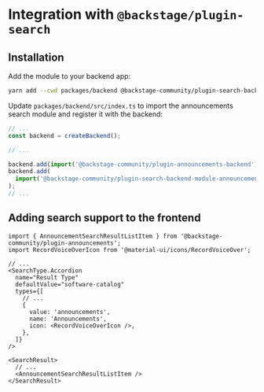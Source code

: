 # Integration with `@backstage/plugin-search`

## Installation

Add the module to your backend app:

```bash
yarn add --cwd packages/backend @backstage-community/plugin-search-backend-module-announcements
```

Update `packages/backend/src/index.ts` to import the announcements search module and register it with the backend:

```ts
// ...
const backend = createBackend();

// ...

backend.add(import('@backstage-community/plugin-announcements-backend'));
backend.add(
  import('@backstage-community/plugin-search-backend-module-announcements'),
);
// ...
```

## Adding search support to the frontend

```tsx
import { AnnouncementSearchResultListItem } from '@backstage-community/plugin-announcements';
import RecordVoiceOverIcon from '@material-ui/icons/RecordVoiceOver';

// ...
<SearchType.Accordion
  name="Result Type"
  defaultValue="software-catalog"
  types={[
    // ...
    {
      value: 'announcements',
      name: 'Announcements',
      icon: <RecordVoiceOverIcon />,
    },
  ]}
/>

<SearchResult>
  // ...
  <AnnouncementSearchResultListItem />
</SearchResult>
```
